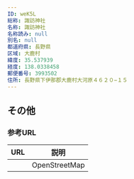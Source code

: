 ```yaml
---
ID: weK5L
総称: 諏訪神社
名称: 諏訪神社
名称読み: null
別名: null
都道府県: 長野県
区域: 大鹿村
緯度: 35.537939
経度: 138.0338458
郵便番号: 3993502
住所: 長野県下伊那郡大鹿村大河原４６２０−１５
---
```


## その他

### 参考URL

| URL | 説明          |
| --- | ------------- |
|     | OpenStreetMap |
